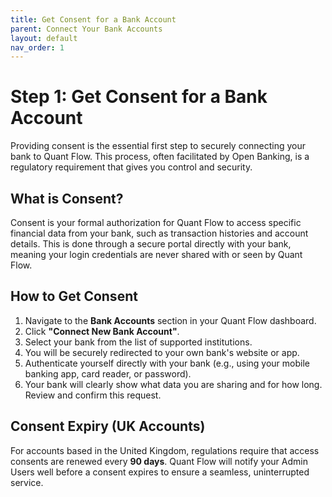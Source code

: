 ```yaml
---
title: Get Consent for a Bank Account
parent: Connect Your Bank Accounts
layout: default
nav_order: 1
---
```


# Step 1: Get Consent for a Bank Account

Providing consent is the essential first step to securely connecting your bank to Quant Flow. This process, often facilitated by Open Banking, is a regulatory requirement that gives you control and security.

## What is Consent?

Consent is your formal authorization for Quant Flow to access specific financial data from your bank, such as transaction histories and account details. This is done through a secure portal directly with your bank, meaning your login credentials are never shared with or seen by Quant Flow.

## How to Get Consent

1.  Navigate to the **Bank Accounts** section in your Quant Flow dashboard.
2.  Click **"Connect New Bank Account"**.
3.  Select your bank from the list of supported institutions.
4.  You will be securely redirected to your own bank's website or app.
5.  Authenticate yourself directly with your bank (e.g., using your mobile banking app, card reader, or password).
6.  Your bank will clearly show what data you are sharing and for how long. Review and confirm this request.

## Consent Expiry (UK Accounts)

For accounts based in the United Kingdom, regulations require that access consents are renewed every **90 days**. Quant Flow will notify your Admin Users well before a consent expires to ensure a seamless, uninterrupted service.